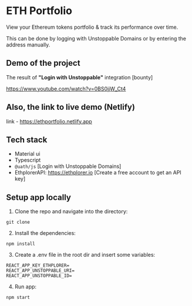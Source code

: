 # ETH Portfolio

View your Ethereum tokens portfolio & track its performance over time.

This can be done by logging with Unstoppable Domains or by entering the address manually.

## Demo of the project

The result of **"Login with Unstoppable"** integration [bounty]

https://www.youtube.com/watch?v=0BS0jjW_Ct4

## Also, the link to live demo (Netlify)

link - https://ethportfolio.netlify.app


## Tech stack
* Material ui
* Typescript
* `@uath/js` [Login with Unstoppable Domains]
* EthplorerAPI: https://ethplorer.io [Create a free account to get an API key]

## Setup app locally

1. Clone the repo and navigate into the directory:
```
git clone 
```

2. Install the dependencies:
```
npm install
```

3. Create a .env file in the root dir and insert some variables:
```
REACT_APP_KEY_ETHPLORER=
REACT_APP_UNSTOPPABLE_URI=
REACT_APP_UNSTOPPABLE_ID=
```

4. Run app:
```
npm start
```
